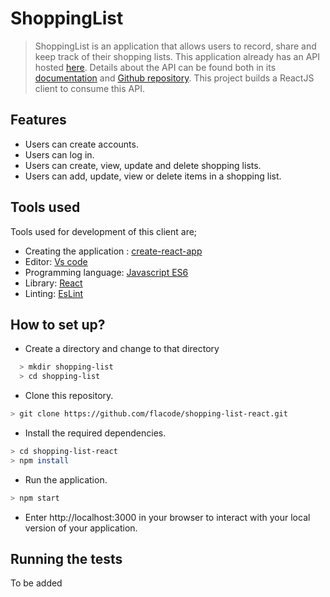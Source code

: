 # ShoppingList
> ShoppingList is an application that allows users to record, share and keep track of their shopping lists. This application already has an API hosted [here](https://deployment-shopping-list-api.herokuapp.com). Details about the API can be found both in its [documentation](https://shoppinglist12.docs.apiary.io/#) and [Github repository](https://github.com/flacode/shopping_list). This project builds a ReactJS client to consume this API.

## Features
- Users can create accounts.
- Users can log in.
- Users can create, view, update and delete shopping lists. 
- Users can add, update, view or delete items in a shopping list.

## Tools used
Tools used for development of this client are;
- Creating the application : [create-react-app](https://github.com/facebook/create-react-app/blob/master/README.md#getting-started)
- Editor: [Vs code](https://code.visualstudio.com)
- Programming language: [Javascript ES6](http://es6-features.org/#Constants)
- Library: [React](https://reactjs.org)
- Linting: [EsLint](https://eslint.org)

## How to set up?
- Create a directory and change to that directory
```sh
  > mkdir shopping-list
  > cd shopping-list
```
- Clone this repository.
```sh
> git clone https://github.com/flacode/shopping-list-react.git
```
- Install the required dependencies.
```sh
> cd shopping-list-react
> npm install
```
- Run the application.
```sh
> npm start
```
- Enter http://localhost:3000 in your browser to interact with your local version of your application.

## Running the tests

To be added


